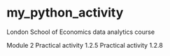 # my_python_activity

London School of Economics data analytics course

Module 2
Practical activity 1.2.5 
Practical activity 1.2.8
